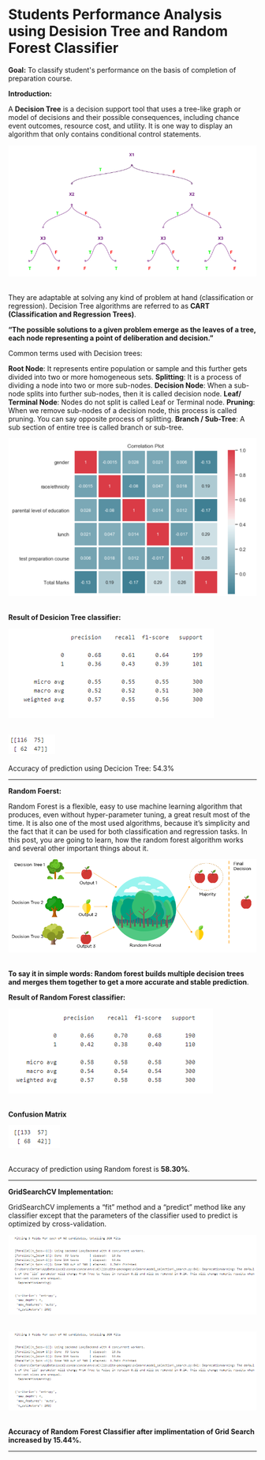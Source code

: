 # Students Performance Analysis using Desision Tree and Random Forest Classifier

__Goal:__ To classify student's performance on the basis of completion of preparation course.

__Introduction:__

A __Decision Tree__ is a decision support tool that uses a tree-like graph or model of decisions and their possible consequences, including chance event outcomes, resource cost, and utility. It is one way to display an algorithm that only contains conditional control statements.

![image.jpg](images/XOR3df51ae5.png)<br><br>

They are adaptable at solving any kind of problem at hand (classification or regression). Decision Tree algorithms are referred to as __CART (Classification and Regression Trees)__.

__“The possible solutions to a given problem emerge as the leaves of a tree, each node representing a point of deliberation and decision.”__

Common terms used with Decision trees:

__Root Node__: It represents entire population or sample and this further gets divided into two or more homogeneous sets.
__Splitting__: It is a process of dividing a node into two or more sub-nodes.
__Decision Node__: When a sub-node splits into further sub-nodes, then it is called decision node.
__Leaf/ Terminal Node__: Nodes do not split is called Leaf or Terminal node.
__Pruning__: When we remove sub-nodes of a decision node, this process is called pruning. You can say opposite process of splitting.
__Branch / Sub-Tree__: A sub section of entire tree is called branch or sub-tree.

![image.jpg](images/Capture.PNG)<br><br>


__Result of Desicion Tree classifier:__

![image.jpg](images/Capture1.PNG)<br><br>

![image.jpg](images/Capture2.PNG)<br><br>
Accuracy of prediction using Decicion Tree: 54.3%

___

__Random Foerst:__

Random Forest is a flexible, easy to use machine learning algorithm that produces, even without hyper-parameter tuning, a great result most of the time. It is also one of the most used algorithms, because it’s simplicity and the fact that it can be used for both classification and regression tasks. In this post, you are going to learn, how the random forest algorithm works and several other important things about it.

![image.jpg](images/main-qimg-1d93e607cf6795e03cc32ca49e3413ea.png)<br><br>

__To say it in simple words: Random forest builds multiple decision trees and merges them together to get a more accurate and stable prediction__.

__Result of Random Forest classifier:__

![image.jpg](images/Capture3.PNG)<br><br>

__Confusion Matrix__

![image.jpg](images/Capture4.PNG)<br><br>

Accuracy of prediction using Random forest is __58.30%__.

___

__GridSearchCV Implementation:__

GridSearchCV implements a “fit” method and a “predict” method like any classifier except that the parameters of the classifier used to predict is optimized by cross-validation.

![image.jpg](images/Capture5.PNG)<br><br>

![image.jpg](images/Capture5.PNG)<br><br>

__Accuracy of Random Forest Classifier after implimentation of Grid Search increased by 15.44%.__

___
